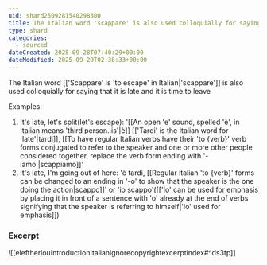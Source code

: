 ```yaml
---
uid: shard2509281540298300
title: The Italian word 'scappare' is also used colloquially for saying that it is late and it is time to leave
type: shard
categories:
  - sourced
dateCreated: 2025-09-28T07:40:29+00:00
dateModified: 2025-09-29T02:38:33+00:00
---
```

The Italian word [['Scappare' is 'to escape' in Italian|'scappare']] is also used colloquially for saying that it is late and it is time to leave

Examples:
1. It's late, let's split(let's escape): '[[An open 'e' sound, spelled 'è', in Italian means 'third person..is'|è]] [['Tardi' is the Italian word for 'late'|tardi]], [[To have regular Italian verbs have their 'to {verb}' verb forms conjugated to refer to the speaker and one or more other people considered together, replace the verb form ending with '-iamo'|scappiamo]]'
2. It's late, I'm going out of here: 'è tardi, [[Regular italian 'to {verb}' forms can be changed to an ending in '-o' to show that the speaker is the one doing the action|scappo]]' or 'io scappo'([['Io' can be used for emphasis by placing it in front of a sentence with 'o' already at the end of verbs signifying that the speaker is referring to himself|'io' used for emphasis]])
### Excerpt
![[eleftheriouIntroductionItalianignorecopyrightexcerptindex#^ds3tp]]
